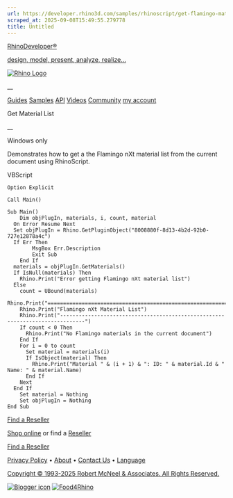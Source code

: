 ```yaml
---
url: https://developer.rhino3d.com/samples/rhinoscript/get-flamingo-material-list/
scraped_at: 2025-09-08T15:49:55.279778
title: Untitled
---
```


[RhinoDeveloper®](/)

[design, model, present, analyze, realize...](/)

[![Rhino Logo](https://developer.rhino3d.com/images/rhinodevlogo.png)](/)

__

[Guides](https://developer.rhino3d.com/guides)
[Samples](https://developer.rhino3d.com/samples)
[API](https://developer.rhino3d.com/api)
[Videos](https://developer.rhino3d.com/videos)
[Community](https://discourse.mcneel.com/c/rhino-developer) [my account
](https://www.rhino3d.com/my-account/ "Manage your account, licenses, and
teams")

Get Material List

__

Windows only

Demonstrates how to get a the Flamingo nXt material list from the current
document using RhinoScript.

VBScript

    
    
    Option Explicit
    
    Call Main()
    
    Sub Main()
    	Dim objPlugIn, materials, i, count, material
      On Error Resume Next
      Set objPlugIn = Rhino.GetPluginObject("8008880f-8d13-4b2d-92b0-727e12878a4c")
      If Err Then
    		MsgBox Err.Description
    		Exit Sub
    	End If
      materials = objPlugIn.GetMaterials()
      If IsNull(materials) Then
        Rhino.Print("Error getting Flamingo nXt material list")
      Else
        count = UBound(materials)
        Rhino.Print("==============================================================================")
        Rhino.Print("Flamingo nXt Material List")
        Rhino.Print("------------------------------------------------------------------------------")
        If count < 0 Then
          Rhino.Print("No Flamingo materials in the current document")
        End If
        For i = 0 to count
          Set material = materials(i)
          If IsObject(material) Then
            Rhino.Print("Material " & (i + 1) & ": ID: " & material.Id & " Name: " & material.Name)
          End If
        Next
      End If
    	Set material = Nothing
    	Set objPlugIn = Nothing
    End Sub
    

  

[Find a Reseller](https://www.rhino3d.com/sales)

[Shop online](https://www.rhino3d.com/store) or find a
[Reseller](https://www.rhino3d.com/sales)

[Find a Reseller](https://www.rhino3d.com/sales)

[Privacy Policy](https://www.rhino3d.com/privacy) •
[About](https://www.rhino3d.com/mcneel/about) • [Contact
Us](https://www.rhino3d.com/mcneel/contact) • [
Language](https://www.rhino3d.com/language "Change to a different region or
language")

[Copyright © 1993-2025 Robert McNeel & Associates. All Rights
Reserved.](https://www.rhino3d.com/mcneel/about)

[](https://www.facebook.com/McNeelRhinoceros/)
[](https://twitter.com/bobmcneel) [](https://www.linkedin.com/groups/75313/)
[](https://www.youtube.com/user/RhinoGuide/videos) [](https://vimeo.com/rhino)
[![Blogger
icon](https://developer.rhino3d.com/images/blogger.svg)](http://blog.rhino3d.com/)
[![Food4Rhino](https://developer.rhino3d.com/images/f4r_icon_01.svg)](https://www.food4rhino.com)

